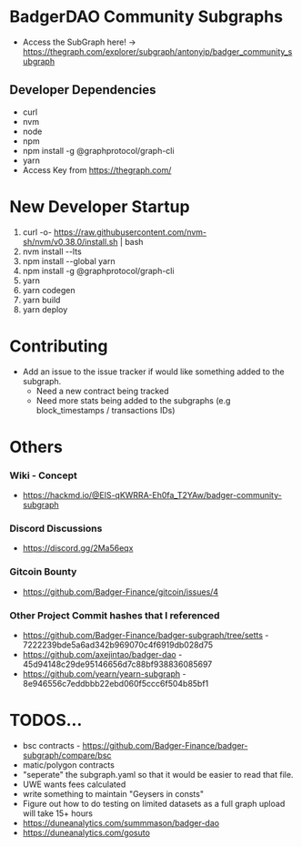 # BadgerDAO Community Subgraphs
- Access the SubGraph here! -> https://thegraph.com/explorer/subgraph/antonyip/badger_community_subgraph

## Developer Dependencies
- curl
- nvm
- node
- npm
- npm install -g @graphprotocol/graph-cli
- yarn
- Access Key from https://thegraph.com/

# New Developer Startup
1. curl -o- https://raw.githubusercontent.com/nvm-sh/nvm/v0.38.0/install.sh | bash
1. nvm install --lts
1. npm install --global yarn
1. npm install -g @graphprotocol/graph-cli
1. yarn
1. yarn codegen
1. yarn build
1. yarn deploy

# Contributing
- Add an issue to the issue tracker if would like something added to the subgraph.
    - Need a new contract being tracked
    - Need more stats being added to the subgraphs (e.g block_timestamps / transactions IDs)

# Others
### Wiki - Concept
- https://hackmd.io/@ElS-qKWRRA-Eh0fa_T2YAw/badger-community-subgraph

### Discord Discussions
- https://discord.gg/2Ma56eqx

### Gitcoin Bounty
- https://github.com/Badger-Finance/gitcoin/issues/4

### Other Project Commit hashes that I referenced
- https://github.com/Badger-Finance/badger-subgraph/tree/setts - 7222239bde5a6ad342b969070c4f6919db028d75
- https://github.com/axejintao/badger-dao - 45d94148c29de95146656d7c88bf938836085697
- https://github.com/yearn/yearn-subgraph - 8e946556c7eddbbb22ebd060f5ccc6f504b85bf1

# TODOS...
- bsc contracts - https://github.com/Badger-Finance/badger-subgraph/compare/bsc
- matic/polygon contracts
- "seperate" the subgraph.yaml so that it would be easier to read that file.
- UWE wants fees calculated
- write something to maintain "Geysers in consts"
- Figure out how to do testing on limited datasets as a full graph upload will take 15+ hours
- https://duneanalytics.com/summmason/badger-dao
- https://duneanalytics.com/gosuto